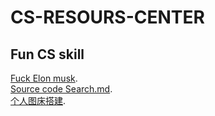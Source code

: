 # CS-RESOURS-CENTER

## Fun CS skill
[Fuck Elon musk](https://github.com/GlennOu66304/Full-Stack-Development/blob/master/Backend/Fuck%20Elon%20musk.md).    
[Source code Search.md](https://github.com/GlennOu66304/Full-Stack-Development/blob/master/Backend/Source%20code%20Search.md).     
[个人图床搭建](https://github.com/GlennOu66304/Full-Stack-Development/blob/master/Backend/%E4%B8%AA%E4%BA%BA%E5%9B%BE%E5%BA%8A%E6%90%AD%E5%BB%BA.md).     
